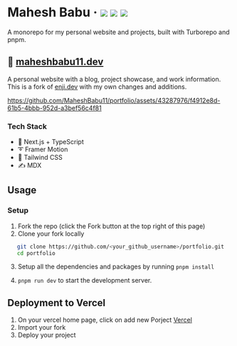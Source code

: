 <div>
  <h1>
   Mahesh Babu
    &middot;
    <img src="https://img.shields.io/website?style=flat-square&url=https%3A%2F%2Fwww.maheshbabu11.dev"/>
    <img src="https://img.shields.io/github/deployments/maheshbabu11/portfolio/production?label=production&style=flat-square"/>
    <img src="https://img.shields.io/github/commit-activity/m/maheshbabu11/portfolio?style=flat-square"/>
  </h1>
</div>

A monorepo for my personal website and projects, built with Turborepo and pnpm.

## 📘 [maheshbabu11.dev](https://www.maheshbabu11.dev)

A personal website with a blog, project showcase, and work information. This is a fork of
[enji.dev](https://github.com/enjidev/enji.dev) with my own changes and additions.

https://github.com/MaheshBabu11/portfolio/assets/43287976/f4912e8d-61b5-4bbb-952d-a3bef56c4f81

### Tech Stack

- 🚀 Next.js + TypeScript
- ➰ Framer Motion
- 🍃 Tailwind CSS
- ✍ MDX

## Usage

### Setup

1. Fork the repo (click the Fork button at the top right of this page)
2. Clone your fork locally

```bash
   git clone https://github.com/<your_github_username>/portfolio.git
   cd portfolio
```

3. Setup all the dependencies and packages by running `pnpm install`

4. `pnpm run dev` to start the development server.

## Deployment to Vercel

1. On your vercel home page, click on add new Porject [Vercel](https://vercel.com/new)
2. Import your fork
3. Deploy your project
